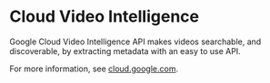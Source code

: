 # Cloud Video Intelligence

Google Cloud Video Intelligence API makes videos searchable, and discoverable, by extracting metadata with an easy to use API.

For more information, see [cloud.google.com](https://cloud.google.com/video-intelligence/).
